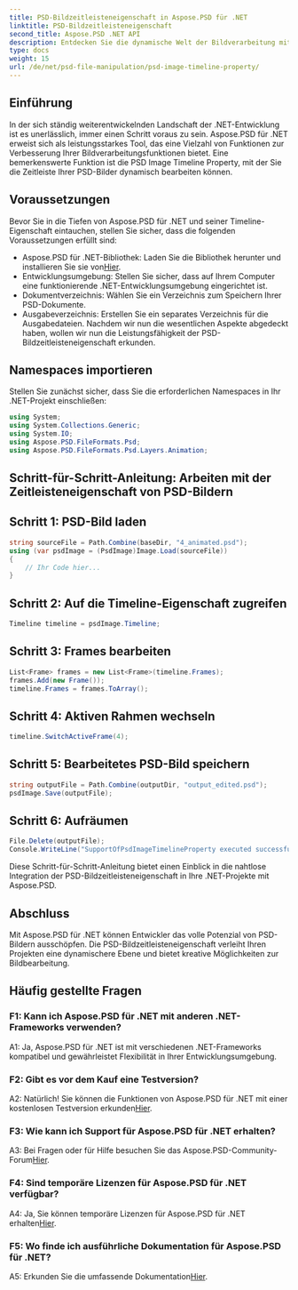 ```yaml
---
title: PSD-Bildzeitleisteneigenschaft in Aspose.PSD für .NET
linktitle: PSD-Bildzeitleisteneigenschaft
second_title: Aspose.PSD .NET API
description: Entdecken Sie die dynamische Welt der Bildverarbeitung mit Aspose.PSD für .NET. Bearbeiten Sie PSD-Zeitleisten mühelos. Laden Sie die Bibliothek jetzt herunter!
type: docs
weight: 15
url: /de/net/psd-file-manipulation/psd-image-timeline-property/
---
```

## Einführung
In der sich ständig weiterentwickelnden Landschaft der .NET-Entwicklung ist es unerlässlich, immer einen Schritt voraus zu sein. Aspose.PSD für .NET erweist sich als leistungsstarkes Tool, das eine Vielzahl von Funktionen zur Verbesserung Ihrer Bildverarbeitungsfunktionen bietet. Eine bemerkenswerte Funktion ist die PSD Image Timeline Property, mit der Sie die Zeitleiste Ihrer PSD-Bilder dynamisch bearbeiten können.
## Voraussetzungen
Bevor Sie in die Tiefen von Aspose.PSD für .NET und seiner Timeline-Eigenschaft eintauchen, stellen Sie sicher, dass die folgenden Voraussetzungen erfüllt sind:
-  Aspose.PSD für .NET-Bibliothek: Laden Sie die Bibliothek herunter und installieren Sie sie von[Hier](https://releases.aspose.com/psd/net/).
- Entwicklungsumgebung: Stellen Sie sicher, dass auf Ihrem Computer eine funktionierende .NET-Entwicklungsumgebung eingerichtet ist.
- Dokumentverzeichnis: Wählen Sie ein Verzeichnis zum Speichern Ihrer PSD-Dokumente.
- Ausgabeverzeichnis: Erstellen Sie ein separates Verzeichnis für die Ausgabedateien.
Nachdem wir nun die wesentlichen Aspekte abgedeckt haben, wollen wir nun die Leistungsfähigkeit der PSD-Bildzeitleisteneigenschaft erkunden.
## Namespaces importieren
Stellen Sie zunächst sicher, dass Sie die erforderlichen Namespaces in Ihr .NET-Projekt einschließen:
```csharp
using System;
using System.Collections.Generic;
using System.IO;
using Aspose.PSD.FileFormats.Psd;
using Aspose.PSD.FileFormats.Psd.Layers.Animation;
```
## Schritt-für-Schritt-Anleitung: Arbeiten mit der Zeitleisteneigenschaft von PSD-Bildern

## Schritt 1: PSD-Bild laden
```csharp
string sourceFile = Path.Combine(baseDir, "4_animated.psd");
using (var psdImage = (PsdImage)Image.Load(sourceFile))
{
    // Ihr Code hier...
}
```
## Schritt 2: Auf die Timeline-Eigenschaft zugreifen
```csharp
Timeline timeline = psdImage.Timeline;
```
## Schritt 3: Frames bearbeiten
```csharp
List<Frame> frames = new List<Frame>(timeline.Frames);
frames.Add(new Frame());
timeline.Frames = frames.ToArray();
```
## Schritt 4: Aktiven Rahmen wechseln
```csharp
timeline.SwitchActiveFrame(4);
```
## Schritt 5: Bearbeitetes PSD-Bild speichern
```csharp
string outputFile = Path.Combine(outputDir, "output_edited.psd");
psdImage.Save(outputFile);
```
## Schritt 6: Aufräumen
```csharp
File.Delete(outputFile);
Console.WriteLine("SupportOfPsdImageTimelineProperty executed successfully");
```
Diese Schritt-für-Schritt-Anleitung bietet einen Einblick in die nahtlose Integration der PSD-Bildzeitleisteneigenschaft in Ihre .NET-Projekte mit Aspose.PSD.
## Abschluss

Mit Aspose.PSD für .NET können Entwickler das volle Potenzial von PSD-Bildern ausschöpfen. Die PSD-Bildzeitleisteneigenschaft verleiht Ihren Projekten eine dynamischere Ebene und bietet kreative Möglichkeiten zur Bildbearbeitung.

## Häufig gestellte Fragen

### F1: Kann ich Aspose.PSD für .NET mit anderen .NET-Frameworks verwenden?

A1: Ja, Aspose.PSD für .NET ist mit verschiedenen .NET-Frameworks kompatibel und gewährleistet Flexibilität in Ihrer Entwicklungsumgebung.

### F2: Gibt es vor dem Kauf eine Testversion?

 A2: Natürlich! Sie können die Funktionen von Aspose.PSD für .NET mit einer kostenlosen Testversion erkunden[Hier](https://releases.aspose.com/).

### F3: Wie kann ich Support für Aspose.PSD für .NET erhalten?

 A3: Bei Fragen oder für Hilfe besuchen Sie das Aspose.PSD-Community-Forum[Hier](https://forum.aspose.com/c/psd/34).

### F4: Sind temporäre Lizenzen für Aspose.PSD für .NET verfügbar?

 A4: Ja, Sie können temporäre Lizenzen für Aspose.PSD für .NET erhalten[Hier](https://purchase.aspose.com/temporary-license/).

### F5: Wo finde ich ausführliche Dokumentation für Aspose.PSD für .NET?

 A5: Erkunden Sie die umfassende Dokumentation[Hier](https://reference.aspose.com/psd/net/).